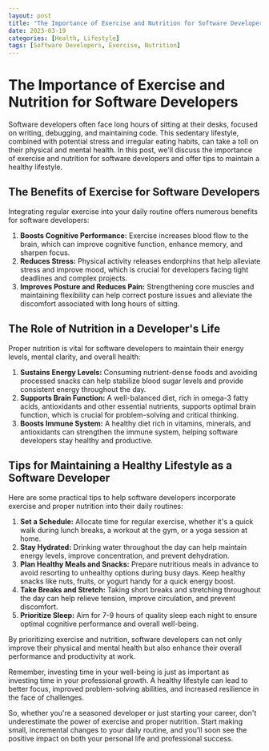 ```yaml
---
layout: post
title: "The Importance of Exercise and Nutrition for Software Developers"
date: 2023-03-19
categories: [Health, Lifestyle]
tags: [Software Developers, Exercise, Nutrition]
---
```


# The Importance of Exercise and Nutrition for Software Developers

Software developers often face long hours of sitting at their desks, focused on writing, debugging, and maintaining code. This sedentary lifestyle, combined with potential stress and irregular eating habits, can take a toll on their physical and mental health. In this post, we'll discuss the importance of exercise and nutrition for software developers and offer tips to maintain a healthy lifestyle.

## The Benefits of Exercise for Software Developers

Integrating regular exercise into your daily routine offers numerous benefits for software developers:

1. **Boosts Cognitive Performance:** Exercise increases blood flow to the brain, which can improve cognitive function, enhance memory, and sharpen focus.
2. **Reduces Stress:** Physical activity releases endorphins that help alleviate stress and improve mood, which is crucial for developers facing tight deadlines and complex projects.
3. **Improves Posture and Reduces Pain:** Strengthening core muscles and maintaining flexibility can help correct posture issues and alleviate the discomfort associated with long hours of sitting.

## The Role of Nutrition in a Developer's Life

Proper nutrition is vital for software developers to maintain their energy levels, mental clarity, and overall health:

1. **Sustains Energy Levels:** Consuming nutrient-dense foods and avoiding processed snacks can help stabilize blood sugar levels and provide consistent energy throughout the day.
2. **Supports Brain Function:** A well-balanced diet, rich in omega-3 fatty acids, antioxidants and other essential nutrients, supports optimal brain function, which is crucial for problem-solving and critical thinking.
3. **Boosts Immune System:** A healthy diet rich in vitamins, minerals, and antioxidants can strengthen the immune system, helping software developers stay healthy and productive.

## Tips for Maintaining a Healthy Lifestyle as a Software Developer

Here are some practical tips to help software developers incorporate exercise and proper nutrition into their daily routines:

1. **Set a Schedule:** Allocate time for regular exercise, whether it's a quick walk during lunch breaks, a workout at the gym, or a yoga session at home.
2. **Stay Hydrated:** Drinking water throughout the day can help maintain energy levels, improve concentration, and prevent dehydration.
3. **Plan Healthy Meals and Snacks:** Prepare nutritious meals in advance to avoid resorting to unhealthy options during busy days. Keep healthy snacks like nuts, fruits, or yogurt handy for a quick energy boost.
4. **Take Breaks and Stretch:** Taking short breaks and stretching throughout the day can help relieve tension, improve circulation, and prevent discomfort.
5. **Prioritize Sleep:** Aim for 7-9 hours of quality sleep each night to ensure optimal cognitive performance and overall well-being.

By prioritizing exercise and nutrition, software developers can not only improve their physical and mental health but also enhance their overall performance and productivity at work.

Remember, investing time in your well-being is just as important as investing time in your professional growth. A healthy lifestyle can lead to better focus, improved problem-solving abilities, and increased resilience in the face of challenges.

So, whether you're a seasoned developer or just starting your career, don't underestimate the power of exercise and proper nutrition. Start making small, incremental changes to your daily routine, and you'll soon see the positive impact on both your personal life and professional success.
